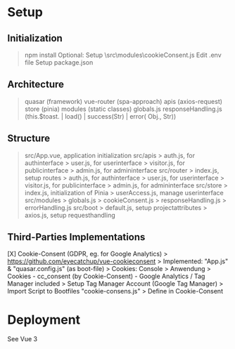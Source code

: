 # Setup
## Initialization
 > npm install
 > Optional: Setup \src\modules\cookieConsent.js
 > Edit .env file
 > Setup package.json

## Architecture
> quasar (framework)
> vue-router (spa-approach)
> apis (axios-request)
> store (pinia)
> modules (static classes)
   > globals.js
   > responseHandling.js (this.$toast. | load() | success(Str) | error( Obj., Str))

## Structure
 > src/App.vue, application initialization
 > src/apis
    > auth.js, for authinterface
    > user.js, for userinterface
    > visitor.js, for publicinterface
    > admin.js, for admininterface
 > src/router
    > index.js, setup routes
    > auth.js, for authinterface
    > user.js, for userinterface
    > visitor.js, for publicinterface
    > admin.js, for admininterface
 > src/store
    > index.js, initialization of Pinia
    > userAccess.js, manage userinterface
 > src/modules
    > globals.js
    > cookieConsent.js
    > responseHandling.js
        > errorHandling.js
 > src/boot
    > default.js, setup projectattributes
    > axios.js, setup requesthandling

## Third-Parties Implementations
[X] Cookie-Consent (GDPR, eg. for Google Analytics)
    > https://github.com/eyecatchup/vue-cookieconsent
    > Implemented: "App.js" & "quasar.config.js" (as boot-file)
    > Cookies: Console > Anwendung > Cookies
        - cc_consent (by Cookie-Consent)
        - Google Analytics / Tag Manager included
            > Setup Tag Manager Account (Google Tag Manager)
            > Import Script to Bootfiles "cookie-consens.js"
            > Define in Cookie-Consent

# Deployment
See Vue 3